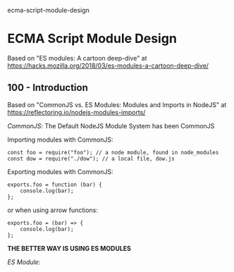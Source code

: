 ecma-script-module-design
# ECMA Script Module Design

Based on "ES modules: A cartoon deep-dive" at https://hacks.mozilla.org/2018/03/es-modules-a-cartoon-deep-dive/

## 100 - Introduction

Based on "CommonJS vs. ES Modules: Modules and Imports in NodeJS" at https://reflectoring.io/nodejs-modules-imports/

*CommonJS*: The Default NodeJS Module System has been CommonJS

Importing modules with CommonJS:

```
const foo = require("foo"); // a node module, found in node_modules
const dow = require("./dow"); // a local file, dow.js
```

Exporting modules with CommonJS:

```
exports.foo = function (bar) {
    console.log(bar);
};
```
or when using arrow functions:
```
exports.foo = (bar) => {
    console.log(bar);
};
```

**THE BETTER WAY IS USING ES MODULES**

*ES Module*: 

